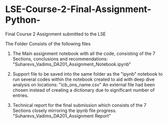 # LSE-Course-2-Final-Assignment-Python-
Final Course 2 Assignment submitted to the LSE

The Folder Consists of the following files

1. The Main assignment notebook with all the code, consisting of the 7 Sections, conclusions and recommendations:
"Suharevs_Vadims_DA201_Assignment_Notebook.ipynb"

2. Support file to be saved into the same folder as the "ipynb" notebook to run several codes within the notebook created to aid with deep dive analysis on locations:
"icb_ons_name.csv"
An external file had been chosen instead of creating a dictionary due to significant number of entries.

3. Technical report for the final submission which consists of the 7 Sections closely mirroring the ipynb file progress.
"Suharevs_Vadims_DA201_Assignment Report"
